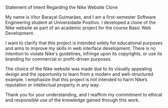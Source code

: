 Statement of Intent Regarding the Nike Website Clone

My name is Vitor Baraçal Guimarães, and I am a first-semester Software Engineering student at Universidade Positivo. I developed a clone of the Nike website as part of an academic project for the course Basic Web Development.

I want to clarify that this project is intended solely for educational purposes and aims to improve my skills in web interface development. There is no intention to violate Nike's guidelines, infringe upon its copyrights, or use its branding for commercial or profit-driven purposes.

The choice of the Nike website was made due to its visually appealing design and the opportunity to learn from a modern and well-structured example. I emphasize that this project is not intended to harm Nike’s reputation or intellectual property in any way.

Thank you for your understanding, and I reaffirm my commitment to ethical and responsible use of the knowledge gained through this work.
